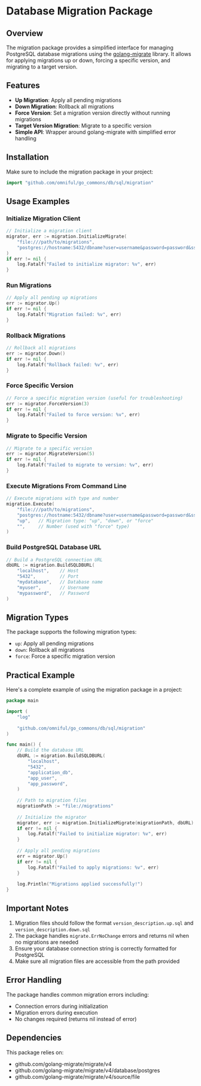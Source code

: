 # Database Migration Package

## Overview

The migration package provides a simplified interface for managing PostgreSQL database migrations using the [golang-migrate](https://github.com/golang-migrate/migrate/v4) library. It allows for applying migrations up or down, forcing a specific version, and migrating to a target version.

## Features

- **Up Migration**: Apply all pending migrations
- **Down Migration**: Rollback all migrations
- **Force Version**: Set a migration version directly without running migrations
- **Target Version Migration**: Migrate to a specific version
- **Simple API**: Wrapper around golang-migrate with simplified error handling

## Installation

Make sure to include the migration package in your project:

```go
import "github.com/omniful/go_commons/db/sql/migration"
```

## Usage Examples

### Initialize Migration Client

```go
// Initialize a migration client
migrator, err := migration.InitializeMigrate(
    "file:///path/to/migrations",
    "postgres://hostname:5432/dbname?user=username&password=password&sslmode=disable",
)
if err != nil {
    log.Fatalf("Failed to initialize migrator: %v", err)
}
```

### Run Migrations

```go
// Apply all pending up migrations
err := migrator.Up()
if err != nil {
    log.Fatalf("Migration failed: %v", err)
}
```

### Rollback Migrations

```go
// Rollback all migrations
err := migrator.Down()
if err != nil {
    log.Fatalf("Rollback failed: %v", err)
}
```

### Force Specific Version

```go
// Force a specific migration version (useful for troubleshooting)
err := migrator.ForceVersion(3)
if err != nil {
    log.Fatalf("Failed to force version: %v", err)
}
```

### Migrate to Specific Version

```go
// Migrate to a specific version
err := migrator.MigrateVersion(5)
if err != nil {
    log.Fatalf("Failed to migrate to version: %v", err)
}
```

### Execute Migrations From Command Line

```go
// Execute migrations with type and number
migration.Execute(
    "file:///path/to/migrations",
    "postgres://hostname:5432/dbname?user=username&password=password&sslmode=disable",
    "up",   // Migration type: "up", "down", or "force"
    "",     // Number (used with "force" type)
)
```

### Build PostgreSQL Database URL

```go
// Build a PostgreSQL connection URL
dbURL := migration.BuildSQLDBURL(
    "localhost",    // Host
    "5432",         // Port
    "mydatabase",   // Database name
    "myuser",       // Username
    "mypassword",   // Password
)
```

## Migration Types

The package supports the following migration types:

- `up`: Apply all pending migrations
- `down`: Rollback all migrations
- `force`: Force a specific migration version

## Practical Example

Here's a complete example of using the migration package in a project:

```go
package main

import (
    "log"
    
    "github.com/omniful/go_commons/db/sql/migration"
)

func main() {
    // Build the database URL
    dbURL := migration.BuildSQLDBURL(
        "localhost",
        "5432",
        "application_db",
        "app_user",
        "app_password",
    )
    
    // Path to migration files
    migrationPath := "file://migrations"
    
    // Initialize the migrator
    migrator, err := migration.InitializeMigrate(migrationPath, dbURL)
    if err != nil {
        log.Fatalf("Failed to initialize migrator: %v", err)
    }
    
    // Apply all pending migrations
    err = migrator.Up()
    if err != nil {
        log.Fatalf("Failed to apply migrations: %v", err)
    }
    
    log.Println("Migrations applied successfully!")
}
```

## Important Notes

1. Migration files should follow the format `version_description.up.sql` and `version_description.down.sql`
2. The package handles `migrate.ErrNoChange` errors and returns nil when no migrations are needed
3. Ensure your database connection string is correctly formatted for PostgreSQL
4. Make sure all migration files are accessible from the path provided

## Error Handling

The package handles common migration errors including:

- Connection errors during initialization
- Migration errors during execution
- No changes required (returns nil instead of error)

## Dependencies

This package relies on:
- github.com/golang-migrate/migrate/v4
- github.com/golang-migrate/migrate/v4/database/postgres
- github.com/golang-migrate/migrate/v4/source/file 